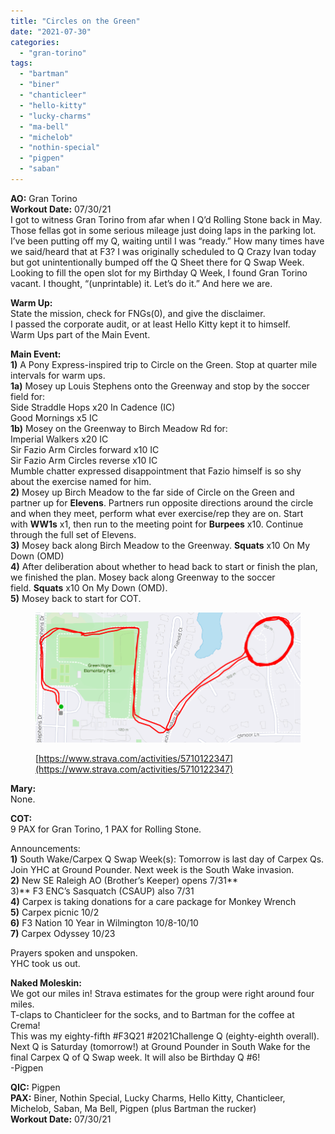 ```yaml
---
title: "Circles on the Green"
date: "2021-07-30"
categories: 
  - "gran-torino"
tags: 
  - "bartman"
  - "biner"
  - "chanticleer"
  - "hello-kitty"
  - "lucky-charms"
  - "ma-bell"
  - "michelob"
  - "nothin-special"
  - "pigpen"
  - "saban"
---
```


**AO:** Gran Torino  
**Workout Date:** 07/30/21  
I got to witness Gran Torino from afar when I Q’d Rolling Stone back in May. Those fellas got in some serious mileage just doing laps in the parking lot. I’ve been putting off my Q, waiting until I was “ready.” How many times have we said/heard that at F3? I was originally scheduled to Q Crazy Ivan today but got unintentionally bumped off the Q Sheet there for Q Swap Week. Looking to fill the open slot for my Birthday Q Week, I found Gran Torino vacant. I thought, “(unprintable) it. Let’s do it.” And here we are.

**Warm Up:**  
State the mission, check for FNGs(0), and give the disclaimer.  
I passed the corporate audit, or at least Hello Kitty kept it to himself.  
Warm Ups part of the Main Event.

**Main Event:**  
**1)** A Pony Express-inspired trip to Circle on the Green. Stop at quarter mile intervals for warm ups.  
**1a)** Mosey up Louis Stephens onto the Greenway and stop by the soccer field for:  
Side Straddle Hops x20 In Cadence (IC)  
Good Mornings x5 IC  
**1b)** Mosey on the Greenway to Birch Meadow Rd for:  
Imperial Walkers x20 IC  
Sir Fazio Arm Circles forward x10 IC  
Sir Fazio Arm Circles reverse x10 IC  
Mumble chatter expressed disappointment that Fazio himself is so shy about the exercise named for him.  
**2)** Mosey up Birch Meadow to the far side of Circle on the Green and partner up for **Elevens**. Partners run opposite directions around the circle and when they meet, perform what ever exercise/rep they are on. Start with **WW1s** x1, then run to the meeting point for **Burpees** x10. Continue through the full set of Elevens.  
**3)** Mosey back along Birch Meadow to the Greenway. **Squats** x10 On My Down (OMD)  
**4)** After deliberation about whether to head back to start or finish the plan, we finished the plan. Mosey back along Greenway to the soccer field. **Squats** x10 On My Down (OMD).  
**5)** Mosey back to start for COT.

<figure>

![](images/image-10.png)

<figcaption>

[https://www.strava.com/activities/5710122347](https://www.strava.com/activities/5710122347)

</figcaption>

</figure>

**Mary:**  
None.

**COT:**  
9 PAX for Gran Torino, 1 PAX for Rolling Stone.  
  
Announcements:  
**1)** South Wake/Carpex Q Swap Week(s): Tomorrow is last day of Carpex Qs. Join YHC at Ground Pounder. Next week is the South Wake invasion.  
**2)** New SE Raleigh AO (Brother’s Keeper) opens 7/31**  
3)** F3 ENC’s Sasquatch (CSAUP) also 7/31  
**4)** Carpex is taking donations for a care package for Monkey Wrench  
**5)** Carpex picnic 10/2  
**6)** F3 Nation 10 Year in Wilmington 10/8-10/10  
**7)** Carpex Odyssey 10/23  
  
Prayers spoken and unspoken.  
YHC took us out.

**Naked Moleskin:**  
We got our miles in! Strava estimates for the group were right around four miles.  
T-claps to Chanticleer for the socks, and to Bartman for the coffee at Crema!  
This was my eighty-fifth #F3Q21 #2021Challenge Q (eighty-eighth overall). Next Q is Saturday (tomorrow!) at Ground Pounder in South Wake for the final Carpex Q of Q Swap week. It will also be Birthday Q #6!  
\-Pigpen

**QIC:** Pigpen  
**PAX:** Biner, Nothin Special, Lucky Charms, Hello Kitty, Chanticleer, Michelob, Saban, Ma Bell, Pigpen (plus Bartman the rucker)  
**Workout Date:** 07/30/21
